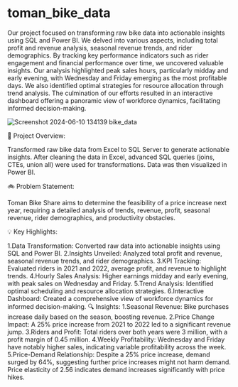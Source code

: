 # toman_bike_data

Our project focused on transforming raw bike data into actionable insights using SQL and Power BI. We delved into various aspects, including total profit and revenue analysis, seasonal revenue trends, and rider demographics. By tracking key performance indicators such as rider engagement and financial performance over time, we uncovered valuable insights. Our analysis highlighted peak sales hours, particularly midday and early evening, with Wednesday and Friday emerging as the most profitable days. We also identified optimal strategies for resource allocation through trend analysis. The culmination of our efforts resulted in an interactive dashboard offering a panoramic view of workforce dynamics, facilitating informed decision-making.

![Screenshot 2024-06-10 134139  bike_data](https://github.com/putulsaini/toman_bike_data/assets/156244133/76896ed1-6713-4d62-a8f6-3102bd85b069)

🎯 Project Overview:

Transformed raw bike data from Excel to SQL Server to generate actionable insights. After cleaning the data in Excel, advanced SQL queries (joins, CTEs, union all) were used for transformations. Data was then visualized in Power BI.

🚲 Problem Statement:

Toman Bike Share aims to determine the feasibility of a price increase next year, requiring a detailed analysis of trends, revenue, profit, seasonal revenue, rider demographics, and productivity obstacles.

💡 Key Highlights:

1.Data Transformation: Converted raw data into actionable insights using SQL and Power BI.
2.Insights Unveiled: Analyzed total profit and revenue, seasonal revenue trends, and rider demographics.
3.KPI Tracking: Evaluated riders in 2021 and 2022, average profit, and revenue to highlight trends.
4.Hourly Sales Analysis: Higher earnings midday and early evening, with peak sales on Wednesday and Friday.
5.Trend Analysis: Identified optimal scheduling and resource allocation strategies.
6.Interactive Dashboard: Created a comprehensive view of workforce dynamics for informed decision-making.
🔍 Insights:
1.Seasonal Revenue: Bike purchases increase daily based on the season, boosting revenue.
2.Price Change Impact: A 25% price increase from 2021 to 2022 led to a significant revenue jump.
3.Riders and Profit: Total riders over both years were 3 million, with a profit margin of 0.45 million.
4.Weekly Profitability: Wednesday and Friday have notably higher sales, indicating variable profitability across the week.
5.Price-Demand Relationship: Despite a 25% price increase, demand surged by 64%, suggesting further price increases might not harm demand. Price elasticity of 2.56 indicates demand increases significantly with price hikes.
